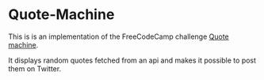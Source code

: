 # Quote-Machine

This is is an implementation of the FreeCodeCamp challenge [Quote machine](https://www.freecodecamp.org/news/building-a-random-quote-machine-project-6e8d10430f4a/).

It displays random quotes fetched from an api and makes it possible to post them on Twitter.

